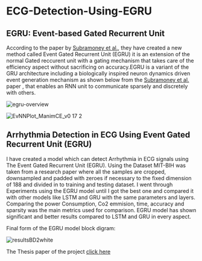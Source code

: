# ECG-Detection-Using-EGRU

## EGRU: Event-based Gated Recurrent Unit
According to the paper by [Subramoney et al.](https://github.com/mohamedghaly1/ECG-Detection-Using-EGRU/files/15474074/EFFICIENT.RECURRENT.ARCHITECTURES.THROUGH.ACTIVITY.SPARSITY.AND.SPARSE.BACK.PROPAGATION.THROUGH.TIME.pdf), they have created a new method called Event Gated Recurrent Unit (EGRU) it is an extension of the normal Gated reccurent unit with a gating mechanism that takes care of the efficiency aspect without sacrificing on accuracy.EGRU is a variant of the GRU architecture including a biologically inspired neuron dynamics driven event generation mechanism as shown below from the [Subramoney et al.](https://github.com/mohamedghaly1/ECG-Detection-Using-EGRU/files/15474074/EFFICIENT.RECURRENT.ARCHITECTURES.THROUGH.ACTIVITY.SPARSITY.AND.SPARSE.BACK.PROPAGATION.THROUGH.TIME.pdf) paper , that enables an RNN unit to communicate sparsely and discretely with others.


![egru-overview](https://github.com/mohamedghaly1/ECG-Detection-Using-EGRU/assets/102426735/c2818957-656c-43c8-90f2-957e863d00e3)

![EvNNPlot_ManimCE_v0 17 2](https://github.com/mohamedghaly1/ECG-Detection-Using-EGRU/assets/102426735/78141783-2e76-4da6-adb5-e47f72607f53)





## Arrhythmia Detection in ECG Using Event Gated Recurrent Unit (EGRU)

I have created a model which can detect Arrhythmia in ECG signals using The Event Gated Recurrent Unit (EGRU).
Using the Dataset MIT-BIH was taken from a research paper where all the samples are cropped, downsampled and padded with zeroes if necessary to the fixed dimension of 188 and divided in to training and testing dataset.
I went through Experiments using the EGRU model until I got the best one and compared it with other models like LSTM and GRU with the same parameters and layers. Comparing the power Consumption, Co2 emmision, time, accuracy and sparsity was the main metrics used for comparison.
EGRU model has shown significant and better results compared to LSTM and GRU in every aspect.

Final form of the EGRU model block digram:


![resultsBD2white](https://github.com/mohamedghaly1/ECG-Detection-Using-EGRU/assets/102426735/964e972b-fddd-4615-9316-dbff74e2e178)

The Thesis paper of the project [click here](https://github.com/mohamedghaly1/ECG-Detection-Using-EGRU/files/15391603/ECG-Detection-Using-EGRU.pdf)
